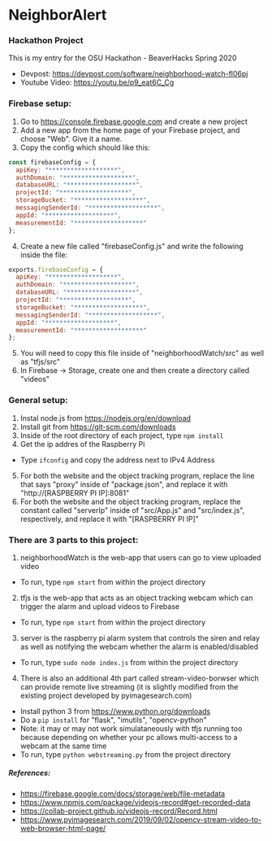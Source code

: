 # NeighborAlert

### Hackathon Project
This is my entry for the OSU Hackathon - BeaverHacks Spring 2020
- Devpost: https://devpost.com/software/neighborhood-watch-fl06pj
- Youtube Video: https://youtu.be/p9_eat6C_Cg

### Firebase setup:
1. Go to https://console.firebase.google.com and create a new project
2. Add a new app from the home page of your Firebase project, and choose "Web". Give it a name.
3. Copy the config which should like this:
```node.js
const firebaseConfig = {
  apiKey: "*******************",
  authDomain: "*******************",
  databaseURL: "*******************",
  projectId: "*******************",
  storageBucket: "*******************",
  messagingSenderId: "*******************",
  appId: "*******************",
  measurementId: "*******************"
};
```
4. Create a new file called "firebaseConfig.js" and write the following inside the file:
```node.js
exports.firebaseConfig = {
  apiKey: "*******************",
  authDomain: "*******************",
  databaseURL: "*******************",
  projectId: "*******************",
  storageBucket: "*******************",
  messagingSenderId: "*******************",
  appId: "*******************",
  measurementId: "*******************"
};
```
5. You will need to copy this file inside of "neighborhoodWatch/src" as well as "tfjs/src"
6. In Firebase -> Storage, create one and then create a directory called "videos"

### General setup:
1. Instal node.js from https://nodejs.org/en/download
2. Install git from https://git-scm.com/downloads
3. Inside of the root directory of each project, type ```npm install```
4. Get the ip addres of the Raspberry Pi
  - Type ```ifconfig``` and copy the address next to IPv4 Address
5. For both the website and the object tracking program, replace the line that says "proxy" inside of "package.json", and replace it with "http://[RASPBERRY PI IP]:8081"
6. For both the website and the object tracking program, replace the constant called "serverIp" inside of "src/App.js" and "src/index.js", respectively, and replace it with "[RASPBERRY PI IP]"

### There are 3 parts to this project:
1. neighborhoodWatch is the web-app that users can go to view uploaded video
  - To run, type ```npm start``` from within the project directory
2. tfjs is the web-app that acts as an object tracking webcam which can trigger the alarm and upload videos to Firebase
  - To run, type ```npm start``` from within the project directory
3. server is the raspberry pi alarm system that controls the siren and relay as well as notifying the webcam whether the alarm is enabled/disabled
  - To run, type ```sudo node index.js``` from within the project directory
4. There is also an additional 4th part called stream-video-borwser which can provide remote live streaming (it is slightly modified from the existing project developed by pyimagesearch.com)
  - Install python 3 from https://www.python.org/downloads
  - Do a ```pip install``` for "flask", "imutils", "opencv-python"
  - Note: it may or may not work simulataneously with tfjs running too because depending on whether your pc allows multi-access to a webcam at the same time
  - To run, type ```python webstreaming.py``` from the project directory
  
##### References:
- https://firebase.google.com/docs/storage/web/file-metadata
- https://www.npmjs.com/package/videojs-record#get-recorded-data
- https://collab-project.github.io/videojs-record/Record.html
- https://www.pyimagesearch.com/2019/09/02/opencv-stream-video-to-web-browser-html-page/
